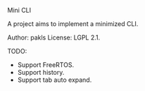 Mini CLI

A project aims to implement a minimized CLI.

Author:  pakls
License: LGPL 2.1.

TODO:
* Support FreeRTOS.
* Support history.
* Support tab auto expand.

